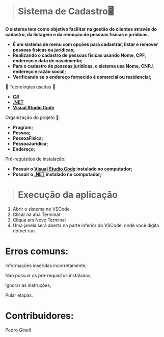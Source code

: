 > # <h1>Sistema de Cadastro🖥️</h1>

**O sistema tem como objetivo facilitar na gestão de clientes através do cadastro, da listagem e da remoção de pessoas físicas e jurídicas.**


- **É um sistema de menu com opções para cadastrar, listar e remover pessoas físicas ou jurídicas;**
- **Realizando o cadastro de pessoas físicas usando Nome, CPF, endereço e data de nascimento;**
- **Para o cadastro de pessoas jurídicas, o sistema usa Nome, CNPJ, endereço e razão social;**
- **Verificando se o endereço fornecido é comercial ou residencial;**

🤖 Tecnologias usadas 🤖
- **[C#](https://docs.microsoft.com/pt-br/dotnet/csharp/)**
- **[.NET](https://dotnet.microsoft.com/download)**
- **[Visual Studio Code](https://code.visualstudio.com/)**

Organização do projeto 📁
- **Program;**
- **Pessoa;**
- **PessoaFisica;**
- **PessoaJuridica;**
- **Endereço;**

Pré-requisitos de instalação:
- **Possuir o [Visual Studio Code](https://code.visualstudio.com/) instalado no computador;**
- **Possuir o [.NET](https://dotnet.microsoft.com/download) instalado no computador;**

><h1> Execução da aplicação</h1>

1. Abrir o sistema no VSCode
2. Clicar na aba Terminal
3. Clique em Novo Terminal
4. Uma janela será aberta na parte inferior do VSCode, onde você digita dotnet run.


<h1> Erros comuns: </h1>

Informações inseridas incorretamente;

Não possuir os pré-requisitos instalados;

Ignorar as instruções;

Pular etapas.

# Contribuidores:
Pedro Gineli
